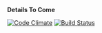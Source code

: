**Details To Come**

[![Code Climate](https://codeclimate.com/github/taylormartin/Lunchbot/badges/gpa.svg)](https://codeclimate.com/github/taylormartin/Lunchbot)
[![Build Status](https://travis-ci.org/taylormartin/Lunchbot.svg?branch=master)](https://travis-ci.org/taylormartin/Lunchbot)
